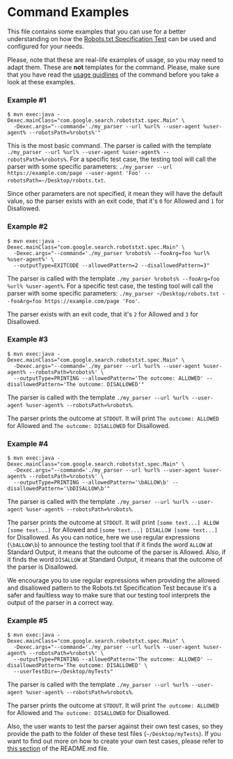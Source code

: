 # Command Examples

This file contains some examples that you can use for a better understanding on how the [Robots.txt Specification Test](https://github.com/google/robotstxt-spec-test) can be used and configured for your needs. 

Please, note that these are real-life examples of usage, so you may need to adapt them. These are **not** templates for the command. Please, make sure that you have read the [usage guidlines](https://github.com/google/robotstxt-spec-test#run-it) of the command before you take a look at these examples. 

### Example #1

```
$ mvn exec:java -Dexec.mainClass="com.google.search.robotstxt.spec.Main" \
  -Dexec.args="--command='./my_parser --url %url% --user-agent %user-agent% --robotsPath=%robots%'"
```

This is the most basic command. 
The parser is called with the template `./my_parser --url %url% --user-agent %user-agent% --robotsPath=%robots%`. For a specific test case, the testing tool will call the parser with some specific parameters: `./my_parser --url https://example.com/page --user-agent 'Foo' --robotsPath=~/Desktop/robots.txt`. 

Since other parameters are not specified, it mean they will have the default value, so the parser exists with an exit code, that it's `0` for Allowed and `1` for Disallowed. 

### Example #2

```
$ mvn exec:java -Dexec.mainClass="com.google.search.robotstxt.spec.Main" \
  -Dexec.args="--command='./my_parser %robots% --fooArg=foo %url% %user-agent%' \
  --outputType=EXITCODE --allowedPattern=2 --disallowedPattern=3"
```

The parser is called with the template `./my_parser %robots% --fooArg=foo %url% %user-agent%`. For a specific test case, the testing tool will call the parser with some specific parameters: `./my_parser ~/Desktop/robots.txt --fooArg=foo https://example.com/page 'Foo'`. 

The parser exists with an exit code, that it's `2` for Allowed and `3` for Disallowed. 

### Example #3

```
$ mvn exec:java -Dexec.mainClass="com.google.search.robotstxt.spec.Main" \
  -Dexec.args="--command='./my_parser --url %url% --user-agent %user-agent% --robotsPath=%robots%' \
  --outputType=PRINTING --allowedPattern='The outcome: ALLOWED' --disallowedPattern='The outcome: DISALLOWED'"
```

The parser is called with the template `./my_parser --url %url% --user-agent %user-agent% --robotsPath=%robots%`. 

The parser prints the outcome at `STDOUT`. It will print `The outcome: ALLOWED` for Allowed and `The outcome: DISALLOWED` for Disallowed. 

### Example #4

```
$ mvn exec:java -Dexec.mainClass="com.google.search.robotstxt.spec.Main" \
  -Dexec.args="--command='./my_parser --url %url% --user-agent %user-agent% --robotsPath=%robots%' \
  --outputType=PRINTING --allowedPattern='\bALLOW\b' --disallowedPattern='\bDISALLOW\b'"
```

The parser is called with the template `./my_parser --url %url% --user-agent %user-agent% --robotsPath=%robots%`. 

The parser prints the outcome at `STDOUT`. It will print `[some text...] ALLOW [some text...]` for Allowed and `[some text...] DISALLOW [some text...]` for Disallowed. As you can notice, here we use regular expressions (`\bALLOW\b`) to announce the testing tool that if it finds the word `ALLOW` at Standard Output, it means that the outcome of the parser is Allowed. Also, if it finds the word `DISALLOW` at Standard Output, it means that the outcome of the parser is Disallowed.

We encourage you to use regular expressions when providing the allowed and disallowed pattern to the Robots.txt Specification Test because it's a safer and faultless way to make sure that our testing tool interprets the output of the parser in a correct way. 

### Example #5

```
$ mvn exec:java -Dexec.mainClass="com.google.search.robotstxt.spec.Main" \
  -Dexec.args="--command='./my_parser --url %url% --user-agent %user-agent% --robotsPath=%robots%' \
  --outputType=PRINTING --allowedPattern='The outcome: ALLOWED' --disallowedPattern='The outcome: DISALLOWED' \
  --userTestDir=~/Desktop/myTests"
```

The parser is called with the template `./my_parser --url %url% --user-agent %user-agent% --robotsPath=%robots%`. 

The parser prints the outcome at `STDOUT`. It will print `The outcome: ALLOWED` for Allowed and `The outcome: DISALLOWED` for Disallowed. 

Also, the user wants to test the parser against their own test cases, so they provide the path to the folder of these test files (`~/Desktop/myTests`). If you want to find out more on how to create your own test cases, please refer to [this section]() of the README.md file. 
